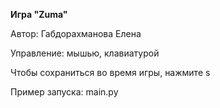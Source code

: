 **Игра "Zuma"**

Автор: Габдорахманова Елена 

Управление:
мышью, клавиатурой

Чтобы сохраниться во время игры, нажмите s

Пример запуска: main.py